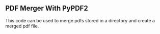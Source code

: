 ## PDF Merger With PyPDF2

This code can be used to merge pdfs stored in a directory and create a merged pdf file.
